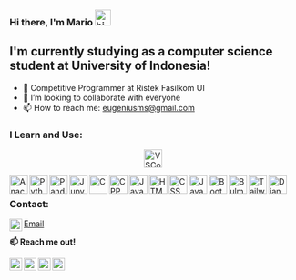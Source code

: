 ### **Hi there, I'm Mario** <img src="https://user-images.githubusercontent.com/1303154/88677602-1635ba80-d120-11ea-84d8-d263ba5fc3c0.gif" width="28px" alt="hi">

## I'm currently studying as a computer science student at University of Indonesia!
- 🔭 Competitive Programmer at Ristek Fasilkom UI
- 👯 I’m looking to collaborate with everyone
- 📫 How to reach me: eugeniusms@gmail.com

### I Learn and Use:

<p align="center">
    <img alt="VSCode" width="32px" src="https://cdn.jsdelivr.net/gh/devicons/devicon/icons/visualstudio/visualstudio-plain.svg" />   
</p>


<img align="left" alt="Anaconda" width="32px" src="https://cdn.jsdelivr.net/gh/devicons/devicon/icons/anaconda/anaconda-original.svg" />
<img align="left" alt="Python" width="32px" src="https://cdn.jsdelivr.net/gh/devicons/devicon/icons/python/python-original.svg" /> 
<img align="left" alt="Pandas" width="32px" src="https://cdn.jsdelivr.net/gh/devicons/devicon/icons/pandas/pandas-original.svg" />    
<img align="left" alt="Jupyter" width="32px" src="https://cdn.jsdelivr.net/gh/devicons/devicon/icons/jupyter/jupyter-original.svg" />

<img align="left" alt="C" width="32px" src="https://cdn.jsdelivr.net/gh/devicons/devicon/icons/c/c-original.svg" />       
<img align="left" alt="CPP" width="32px" src="https://cdn.jsdelivr.net/gh/devicons/devicon/icons/cplusplus/cplusplus-original.svg" />          
<img align="left" alt="Java" width="32px" src="https://cdn.jsdelivr.net/gh/devicons/devicon/icons/java/java-original.svg" />
          
<img align="left" alt="HTML" width="32px" src="https://cdn.jsdelivr.net/gh/devicons/devicon/icons/html5/html5-original.svg" />          
<img align="left" alt="CSS" width="32px" src="https://cdn.jsdelivr.net/gh/devicons/devicon/icons/css3/css3-original.svg" />          
<img align="left" alt="JavaScript" width="32px" src="https://cdn.jsdelivr.net/gh/devicons/devicon/icons/javascript/javascript-original.svg" />
<img align="left" alt="Bootstrap" width="32px" src="https://cdn.jsdelivr.net/gh/devicons/devicon/icons/bootstrap/bootstrap-original.svg" />          
<img align="left" alt="Bulma" width="32px" src="https://cdn.jsdelivr.net/gh/devicons/devicon/icons/bulma/bulma-plain.svg" />
<img align="left" alt="Tailwind" width="32px" src="https://cdn.jsdelivr.net/gh/devicons/devicon/icons/tailwindcss/tailwindcss-plain.svg" />          
<img align="left" alt="Django" width="32px" src="https://cdn.jsdelivr.net/gh/devicons/devicon/icons/django/django-plain.svg" />
</p>
</br>

### Contact:


[<img align="left" alt="eugeniusms | Email" width="22px" src="https://cdn2.iconfinder.com/data/icons/social-media-2259/512/gmail-256.png" /><p style="color:gold;">Email</p>][email] 

**📫 Reach me out!**

[<img align="left" alt="eugeniusms | LinkedIn" width="22px" src="https://cdn2.iconfinder.com/data/icons/social-media-2285/512/1_Linkedin_unofficial_colored_svg-128.png" />][linkedin]
[<img align="left" alt="eugeniusms | Twitter" width="22px" src="https://cdn2.iconfinder.com/data/icons/social-media-2285/512/1_Twitter3_colored_svg-512.png" />][twitter]
[<img align="left" alt="eugeniusms | Instagram" width="22px" src="https://cdn2.iconfinder.com/data/icons/social-media-2285/512/1_Instagram_colored_svg_1-128.png" />][instagram]
[<img align="left" alt="eugeniusms | Blog" width="22px" src="https://cdn1.iconfinder.com/data/icons/logotypes/32/wordpress-256.png" />][blog]

[python]: https://camo.githubusercontent.com/a71f1a20d58a3506dd5f32dcb31461bd5102a0bd33dbf49db9195c589eaca8d7/68747470733a2f2f696d672e736869656c64732e696f2f62616467652f707974686f6e2532302d2532333134333534432e7376673f267374796c653d666f722d7468652d6261646765266c6f676f3d707974686f6e266c6f676f436f6c6f723d7768697465
[cpp]:
https://camo.githubusercontent.com/22adfb1d85bcb2de22efe8036b9ba680ccf43a8303ce921c934b994607400754/68747470733a2f2f696d672e736869656c64732e696f2f62616467652f632b2b2d2532333030353939432e7376673f267374796c653d666f722d7468652d6261646765266c6f676f3d63253242253242266f676f436f6c6f723d7768697465

[email]: mailto:eugeniusms@gmail.com
[linkedin]: https://www.linkedin.com/in/eugenius-mario-s
[twitter]: https://twitter.com/eugenius_ms
[instagram]: https://instagram.com/eugeniusmario
[blog]: https://mariojournalnnote.wordpress.com


